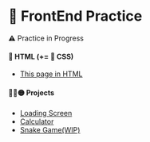 # 🚥 FrontEnd Practice

⚠️ Practice in Progress

#### 🔴 HTML (+= 🔵 CSS)
- [This page in HTML](index.HTML)

#### 🔴🔵🟡 Projects
- [Loading Screen](LoadingScreen.HTML)
- [Calculator](Calculator/)
- [Snake Game(WIP)](SnakeGame/)
